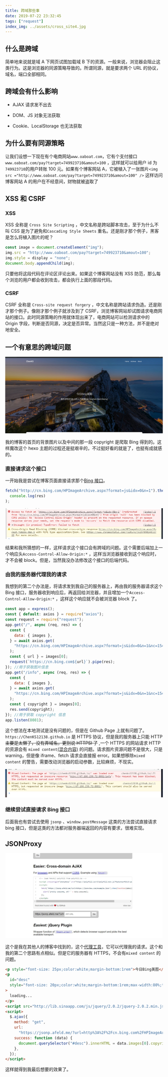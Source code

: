 ```yaml
---
title: 跨域那些事
date: 2019-07-22 23:32:45
tags: ["request"]
index_img: ../assets/cross_site4.jpg
---
```


## 什么是跨域

简单地来说就是域 A 下网页试图加载域 B 下的资源。一般来说，浏览器会阻止这类行为。这是浏览器的同源策略导致的。所谓同源，就是要求两个 URL 的协议，域名，端口全部相同。

## 跨域会有什么影响

- AJAX 请求发不出去

- DOM、JS 对象无法获取

- Cookie、LocalStorage 也无法获取

## 为什么要有同源策略

让我们设想一下现在有个电商网站`www.oaboat.com`，它有个支付接口`www.oaboat.com/pay?target=749923710&amout=100` ，这样就可以给用户 id 为`749923710`的用户转账 100 元。如果有个博客网站 A，它被植入了一张图片`<img src ="http://www.oaboat.com/pay?target=749923710&amout=100" />` 这样访问博客网站 A 的用户在不经意间，财物就被盗取了

## XSS 和 CSRF

### XSS

XSS 全称是 `Cross Site Scripting` ，中文名称是跨站脚本攻击，至于为什么不叫 CSS 是为了避免和`Cascading Style Sheets` 重名。还是刚才那个例子，黑客是怎么将植入图片的呢？

```javascript
const image = document.createElement("img");
img.src = "http://www.oaboat.com/pay?target=749923710&amout=100";
img.style = display = "none";
document.body.appendChild(img);
```

只要他将这段代码在评论区评论出来。如果这个博客网站没有 XSS 防范，那么每个浏览的用户都会收到攻击，都会执行上面的那段代码。

### CSRF

CSRF 全称是 `Cross-site request forgery` ，中文名称是跨站请求伪造。还是刚才那个例子。像刚才那个例子就涉及到了 CSRF，浏览博客网站却试图请求电商网站的接口。此时同源策略的作用就体现出来了，电商网站可以检测请求中的 Origin 字段，判断是否同源，决定是否异常。当然这只是一种方法，并不是绝对地安全。

## 一个有意思的跨域问题

![homepage](../assets/cross_site2.jpg)

我的博客的首页的背景图片以及中间的那一段 copyright 是爬取 Bing 得到的。这样魔改这个 hexo 主题的过程还是挺艰辛的，不过挺好看的就是了，也挺有成就感的。

### 直接请求这个接口

一开始我是尝试在博客页面直接请求那个[Bing 接口](http://cn.bing.com/HPImageArchive.aspx?format=js&idx=0&n=1)。

```javascript
fetch("http://cn.bing.com/HPImageArchive.aspx?format=js&idx=0&n=1").then(res =>
  console.log(res)
);
```

![cross-site](../assets/cross_site1.jpg)

结果和我所猜想的一样，这样请求这个接口会有跨域的问题。这个需要后端加上一个响应头`Access-Control-Allow-Origin:*` ，这样当浏览器接收到这个响应时，才不会被 block。但是，当然我没办法修改这个接口的后端代码。

### 由我的服务器代理我的请求

我想到的第二个办法是，将请求发到我自己的服务器上，再由我的服务器请求这个 Bing 接口，服务器收到响应后，再返回给浏览器，并且增加一个`Access-Control-Allow-Origin:*` ，这样这个响应就不会被浏览器 block 了。

```javascript
const app = express();
const { default: axios } = require("axios");
const request = require("request");
app.get("/", async (req, res) => {
  const {
    data: { images },
  } = await axios.get(
    "https://cn.bing.com/HPImageArchive.aspx?format=js&idx=0&n=1&nc=1541141842428&pid=hp&video=1"
  );
  const { url } = images[0];
  request(`https://cn.bing.com${url}`).pipe(res);
}); //用于获取图片信息
app.get("/info", async (req, res) => {
  const {
    data: { images },
  } = await axios.get(
    "https://cn.bing.com/HPImageArchive.aspx?format=js&idx=0&n=1&nc=1541141842428&pid=hp&video=1"
  );
  const { copyright } = images[0];
  res.send(copyright);
}); //用于获取 copyright 信息
app.listen(8081);
```

这个想法在本地测试是没有问题的，但是在 Github Page 上就有问题了。`https://ChenKS12138.github.io` 是 HTTPS 协议，但是我的服务器上只能 HTTP ~~主要是太懒了，没有弄域名，更别说 HTTPSl 了~~ ,一个 HTTPS 的网站请求 HTTP 的资源会有 `mixed content`[(混合内容)](https://developers.google.com/web/fundamentals/security/prevent-mixed-content/what-is-mixed-content?hl=zh-cn) 的问题。请求图片资源问题不是很大，只是 warning，但是像 iframe、fetch 请求会直接报 error。如果想移除`mixed content` 的警告，需要改动浏览器的启动参数，比较麻烦，不现实。

![mixed-content](../assets/cross_site3.jpg)

### 继续尝试直接请求 Bing 接口

后面我也有尝试去使用 `jsonp` 、`window.postMessage` 这类的方法尝试直接请求 bing 接口，但是这类的方法都对服务器端返回的内容有要求，很难实现。

## JSONProxy

![json-proxy](../assets/cross_site4.jpg)

这个是我在其他人的博客中找到的，这个[代理工具](https://jsonp.afeld.me/)，它可以代理我的请求。这个和我的第二个思路有点相似。但是它的服务器有 HTTPS，不会有`mixed content` 的问题。

```html
<p style="font-size: 25px;color:white;margin-bottom:1rem">今日Bing美图</p>
<p
  id="desc"
  style="font-size: 20px;color:white;margin-bottom:1rem;max-width:80%;text-align:center;margin: 0 auto;"
>
  loading...
</p>
<script src="http://lib.sinaapp.com/js/jquery/2.0.2/jquery-2.0.2.min.js"></script>
<script>
  $.ajax({
    method: "get",
    url:
      "https://jsonp.afeld.me/?url=http%3A%2F%2Fcn.bing.com%2FHPImageArchive.aspx%3Fformat%3Djs%26idx%3D0%26n%3D1",
    success: function (data) {
      document.querySelector("#desc").innerHTML = data.images[0].copyright;
    },
  });
</script>
```

这样就得到我最后想要的效果了。
